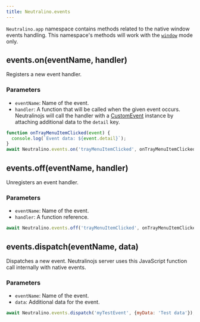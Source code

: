 ```yaml
---
title: Neutralino.events
---
```


`Neutralino.app` namespace contains methods related to the native window events handling. This namespace's methods will work
with the [`window`](/docs/configuration/modes#window) mode only.

## events.on(eventName, handler)
Registers a new event handler. 


### Parameters

- `eventName`: Name of the event.
- `handler`: A function that will be called when the given event occurs. Neutralinojs will call the handler with a 
  [CustomEvent](https://developer.mozilla.org/en-US/docs/Web/API/CustomEvent) instance by attaching additional data to the `detail` key.

```js
function onTrayMenuItemClicked(event) {
  console.log(`Event data: ${event.detail}`);
}
await Neutralino.events.on('trayMenuItemClicked', onTrayMenuItemClicked);
```

## events.off(eventName, handler)
Unregisters an event handler. 


### Parameters

- `eventName`: Name of the event.
- `handler`: A function reference.

```js
await Neutralino.events.off('trayMenuItemClicked', onTrayMenuItemClicked);
```

## events.dispatch(eventName, data)
Dispatches a new event. Neutralinojs server uses this JavaScript function call internally with native events. 


### Parameters

- `eventName`: Name of the event.
- `data`: Additional data for the event.

```js
await Neutralino.events.dispatch('myTestEvent', {myData: 'Test data'});
```
